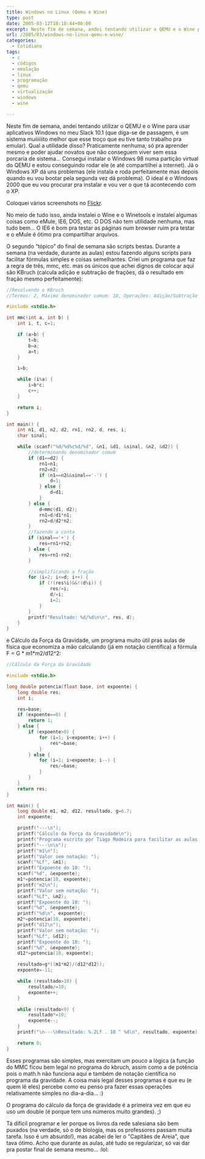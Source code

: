 ```yaml
---
title: Windows no Linux (Qemu e Wine)
type: post
date: 2005-03-12T18:10:44+00:00
excerpt: Neste fim de semana, andei tentando utilizar o QEMU e o Wine para usar aplicativos Windows no meu Slack 10.1 (que diga-se de passagem, é um sistema muiiiiiito melhor que esse troço que eu tive tanto trabalho pra emular). Qual a utilidade disso? Praticamente nenhuma, só pra aprender mesmo e "mesmo sem se livrar das drogas, pelo menos não precisar sair de casa pra usá-las".
url: /2005/03/windows-no-linux-qemu-e-wine/
categories:
  - Cotidiano
tags:
  - c
  - códigos
  - emulação
  - linux
  - programação
  - qemu
  - virtualização
  - windows
  - wine

---
```

Neste fim de semana, andei tentando utilizar o QEMU e o Wine para usar aplicativos Windows no meu Slack 10.1 (que diga-se de passagem, é um sistema muiiiiiito melhor que esse troço que eu tive tanto trabalho pra emular). Qual a utilidade disso? Praticamente nenhuma, só pra aprender mesmo e poder ajudar novatos que não conseguem viver sem essa porcaria de sistema… Consegui instalar o Windows 98 numa partição virtual do QEMU e estou conseguindo rodar ele (e até compartilhei a internet). Já o Windows XP dá uns problemas (ele instala e roda perfeitamente mas depois quando eu vou bootar pela segunda vez dá problema). O ideal é o Windows 2000 que eu vou procurar pra instalar e vou ver o que tá acontecendo com o XP.

Coloquei vários screenshots no [Flickr][1].

No meio de tudo isso, ainda instalei o Wine e o Winetools e instalei algumas coisas como eMule, IE6, DOS, etc. O DOS não tem utilidade nenhuma, mas tudo bem… O IE6 é bom pra testar as páginas num browser ruim pra testar e o eMule é ótimo pra compartilhar arquivos.

O segundo “tópico” do final de semana são scripts bestas. Durante a semana (na verdade, durante as aulas) estou fazendo alguns scripts para facilitar fórmulas simples e coisas semelhantes. Criei um programa que faz a regra de três, mmc, etc. mas os únicos que achei dignos de colocar aqui são KBruch (calcula adição e subtração de frações, dá o resultado em fração mesmo perfeitamente):

```c
//Resolvendo o KBruch
//Termos: 2, Máximo denominador comum: 10, Operações: Adição/Subtração

#include <stdio.h>

int mmc(int a, int b) {
	int i, t, c=1;

	if (a>b) {
		t=b;
		b=a;
		a=t;
	}

	i=b;

	while (i%a) {
		i=b*c;
		c++;
	}

	return i;
}

int main() {
	int n1, d1, n2, d2, rn1, rn2, d, res, i;
	char sinal;

	while (scanf("%d/%d%c%d/%d", &n1, &d1, &sinal, &n2, &d2)) {
		//determinando denominador comum
		if (d1==d2) {
			rn1=n1;
			rn2=n2;
			if (n1==n2&&sinal=='-') {
				d=1;
			} else {
				d=d1;
			}
		} else {
			d=mmc(d1, d2);
			rn1=d/d1*n1;
			rn2=d/d2*n2;
		}
		//fazendo a conta
		if (sinal=='+') {
			res=rn1+rn2;
		} else {
			res=rn1-rn2;
		}

		//simplificando a fração
		for (i=2; i<=d; i++) {
			if (!(res%i)&&!(d%i)) {
				res/=i;
				d/=i;
				i=2;
			}
		}
		printf("Resultado: %d/%d\n\n", res, d);
	}
}
```

e Cálculo da Força da Gravidade, um programa muito útil pras aulas de física que economiza a mão calculando (já em notação científica) a fórmula F = G \* m1\*m2/d12^2:

```c
//Cálculo da Força da Gravidade

#include <stdio.h>

long double potencia(float base, int expoente) {
	long double res;
	int i;

	res=base;
	if (expoente==0) {
		return 1;
	} else {
		if (expoente>0) {
			for (i=1; i<expoente; i++) {
				res*=base;
			}
		} else {
			for (i=1; i>expoente; i--) {
				res/=base;
			}
		}
	}
	return res;
}

int main() {
	long double m1, m2, d12, resultado, g=6.7;
	int expoente;

	printf("---\n");
	printf("Cálculo da Força da Gravidade\n");
	printf("Programa escrito por Tiago Madeira para facilitar as aulas de física\n");
	printf("---\n\n");
	printf("m1\n");
	printf("Valor sem notação: ");
	scanf("%Lf", &m1);
	printf("Expoente do 10: ");
	scanf("%d", &expoente);
	m1*=potencia(10, expoente);
	printf("m2\n");
	printf("Valor sem notação: ");
	scanf("%Lf", &m2);
	printf("Expoente do 10: ");
	scanf("%d", &expoente);
	printf("%d\n", expoente);
	m2*=potencia(10, expoente);
	printf("d12\n");
	printf("Valor sem notação: ");
	scanf("%Lf", &d12);
	printf("Expoente do 10: ");
	scanf("%d", &expoente);
	d12*=potencia(10, expoente);

	resultado=g*((m1*m2)/(d12*d12));
	expoente=-11;

	while (resultado>10) {
		resultado/=10;
		expoente++;
	}

	while (resultado<0) {
		resultado*=10;
		expoente--;
	}
	printf("\n---\nResultado: %.2Lf . 10 ^ %d\n", resultado, expoente);

	return 0;
}
```

Esses programas são simples, mas exercitam um pouco a lógica (a função do MMC ficou bem legal no programa do kbruch, assim como a de potência pois o math.h não funciona aqui e também de notação científica no programa da gravidade. A coisa mais legal desses programas é que eu (e quem lê eles) percebe como eu penso pra fazer essas operações relativamente simples no dia-a-dia... :)

O programa do cálculo da força de gravidade é a primeira vez em que eu uso um double (é porque tem uns números muito grandes). ;)

Tá difícil programar e ler porque os livros da rede salesiana são bem puxados (na verdade, só o de biologia, mas os professores passam muita tarefa. Isso é um absurdo!), mas acabei de ler o "Capitães de Areia", que tava ótimo. Acho que durante as aulas, até tudo se regularizar, só vai dar pra postar final de semana mesmo... :lol:

 [1]: http://www.flickr.com/photos/tiago

